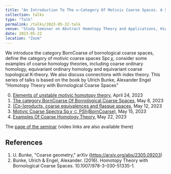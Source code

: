 ```yaml
---
title: "An Introduction To The ∞-Category Of Motivic Coarse Spaces. A Series Of Talks"
collection: talks
type: "Talk"
permalink: /talks/2023-05-22-talk
venue: "Study Seminar on Abstract Homotopy Theory and Applications, Higher School of Economics, Independent University of Moscow"
date: 2023-05-22
location: "Zoom"
---
```

  
We introduce the category $\mathsf{BornCoarse}$ of bornological coarse spaces, define the category of motivic coarse spaces $\mathrm{Spc}\, \chi$, consider some examples of coarse homology theories, including coarse ordinary homology, equivariant ordinary homology and equivariant coarse topological K-theory. We also discuss connections with index theory. This series of talks is based on the book by Ulrich Bunke, Alexander Engel "Homotopy Theory with Bornological Coarse Spaces"


0. [Elements of unstable motivic homotopy theory](https://magisterlud.github.io/files/the_seminar/a1_homotopy_theory.pdf), April 24, 2023
1. [The category BornCoarse Of Bornological Coarse Spaces](https://magisterlud.github.io/files/the_seminar/born_coarse.pdf), May 8, 2023  
2. [(Co-)products, coarse equivalences and flasque spaces](https://magisterlud.github.io/files/the_seminar/born_coarse_part_2.pdf), May 12, 2023   
3. [Motivic Coarse Spectra $\mathrm{Sp}\, \chi\subset \mathrm{PSh}(\mathsf{BornCoarse})$](https://magisterlud.github.io/files/the_seminar/motivic_homotopy_spaces_part_3.pdf), May 15, 2023
4. [Examples Of Coarse Homology Theory](https://magisterlud.github.io/files/born_coarse_examples.pdf), May 22, 2023  
  
The [page of the seminar](https://researchseminars.org/seminar/HomotopyTheoryAndApps) (video links are also available there)

## References

1. U. Bunke, "Coarse geometry," arXiv (https://arxiv.org/abs/2305.09203)  
2. Bunke, Ulrich & Engel, Alexander. (2016). Homotopy Theory with Bornological Coarse Spaces. 10.1007/978-3-030-51335-1. 
   
